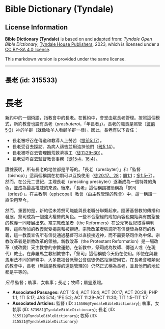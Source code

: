 # Bible Dictionary (Tyndale)

## License Information

**Bible Dictionary (Tyndale)** is based on and adapted from: _Tyndale Open Bible Dictionary_, [Tyndale House Publishers](https://tyndaleopenresources.com/), 2023, which is licensed under a [CC BY-SA 4.0 license](https://creativecommons.org/licenses/by-sa/4.0/legalcode.en).

This markdown version is provided under the same license.



--------------------------------

## 長老 (id: 315533)

長老
==

新約中的一個術語，指教會中的長老。在舊約中，會堂由眾長老管理。按照這個模式，新約教會也設有長老（*presbuteroi*，「年長者」）。長老的職責是照管（[彼前5:2](https://ref.ly/1Pet5:2)）神的羊群（就像牧羊人看顧羊群一樣）。因此，長老有以下責任：

* 長老被呼召在傳道和教導人上勞苦（[提前5:17](https://ref.ly/1Tim5:17)）。
* 長老受召去探訪、為病人禱告並用油抹他們（[雅5:14](https://ref.ly/Jas5:14)）。
* 長老被呼召去管理饑荒救濟事工（[徒11:29–30](https://ref.ly/Acts11:29-Acts11:30)）。
* 長老受呼召去監督教會事務（[徒15:4](https://ref.ly/Acts15:4)，[16:4](https://ref.ly/Acts16:4)）。

證據表明，所有長老的地位都是平等的。「長老（presbyter）」和「監督（bishop）」這兩個稱謂在初期可以互換使用（[徒20:17、28](https://ref.ly/Acts20:17)；[腓1:1](https://ref.ly/Phil1:1)；[多1:5–7](https://ref.ly/Titus1:5-Titus1:7)）。然而，在公元二世紀，主理長老（presiding presbyter）逐漸成為一個特殊的角色，並成為最高權威的來源。後來，「長老」這個稱謂被簡稱為「祭司（priest）」。在主教制（episcopal）教會（由主教管理的教會）中，這一稱謂一直沿用至今。

然而，重要的是，新約從未將祭司職能與長老職分聯繫起來。隨著基督教的傳播和發展，祭司成為一個強大權勢的角色。一些不合聖經的附加內容也開始與有關聖餐的教義一同發展出來。當宗教改革者（the Reformers）在公元16世紀取得勝利時，這些附加的教義就受揭露和被拒絕。宗教改革者強調所有信徒皆為祭司的教義，這一教義宣告所有信徒通過基督可以直接接近神，而不需要祭司作為中保。宗教改革者是新教改革的領袖，新教改革（the Protestant Reformation）是一場改革（或改變）天主教會的宗教運動。在新教中，祭司成為牧師、傳道人或（在現代）教士。在非羅馬主教制教會中，「祭司」這個稱號今天仍在使用。即使在與羅馬用法不同的解釋中，大多數福音派聖公會信徒仍然拒絕使用它。在長老會和類似的教會中，長老（無論是教導的還是管理的）仍然正式稱為長老，並且他們的地位都是平等的。

*另見* 監督；執事、女執事；長老；牧師；屬靈恩賜。

* **Associated Passages:** ACT 15:4; ACT 16:4; ACT 20:17; ACT 20:28; PHP 1:1; 1TI 5:17; JAS 5:14; 1PE 5:2; ACT 11:29–ACT 11:30; TIT 1:5–TIT 1:7
* **Associated Articles:** 監督 (ID: `315506@TyndaleBibleDictionary`); 執事，女執事 (ID: `573981@TyndaleBibleDictionary`); 長老 (ID: `315512@TyndaleBibleDictionary`); 牧師 (ID: `315531@TyndaleBibleDictionary`)


